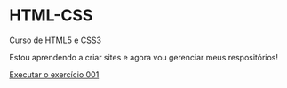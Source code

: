 # HTML-CSS
 Curso de HTML5 e CSS3

Estou aprendendo a criar sites e agora vou gerenciar meus respositórios!

<a href="https://guii-r.github.io/HTML-CSS/Exercicios/Ex001">Executar o exercício 001 </a>